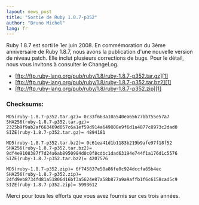 ```yaml
---
layout: news_post
title: "Sortie de Ruby 1.8.7-p352"
author: "Bruno Michel"
lang: fr
---
```


Ruby 1.8.7 est sorti le 1er juin 2008. En commémoration du 3ème
anniversaire de Ruby 1.8.7, nous avons la publication d\'une nouvelle
version de niveau patch. Elle inclut plusieurs corrections de bugs. Pour
le détail, nous vous invitons à consulter le ChangeLog.

* [ftp://ftp.ruby-lang.org/pub/ruby/1.8/ruby-1.8.7-p352.tar.gz][1]
* [ftp://ftp.ruby-lang.org/pub/ruby/1.8/ruby-1.8.7-p352.tar.bz2][1]
* [ftp://ftp.ruby-lang.org/pub/ruby/1.8/ruby-1.8.7-p352.zip][1]

### Checksums:

    MD5(ruby-1.8.7-p352.tar.gz)= 0c33f663a10a540ea65677bb755e57a7
    SHA256(ruby-1.8.7-p352.tar.gz)= 2325b9f9ab2af663469d057c6a1ef59d914a649808e9f6d1a4877c8973c2dad0
    SIZE(ruby-1.8.7-p352.tar.gz)= 4894181

    MD5(ruby-1.8.7-p352.tar.bz2)= 0c61ea41d1b1183b219b9afe97f18f52
    SHA256(ruby-1.8.7-p352.tar.bz2)= 9df4e9108387f7d24a6ab8950984d0c0f8cdbc1dad63194e744f1a176d1c5576
    SIZE(ruby-1.8.7-p352.tar.bz2)= 4207576

    MD5(ruby-1.8.7-p352.zip)= 6f745837e50a86fe0c924dccfa65b4ec
    SHA256(ruby-1.8.7-p352.zip)= 24fd9eb8734fd81a51806d16bf3a5624e87a58b877a9a9affb1f6c6158cad5c9
    SIZE(ruby-1.8.7-p352.zip)= 5993612

Merci pour tous les efforts que vous avez fournis sur ces trois années.



[1]: ftp://ftp.ruby-lang.org/pub/ruby/1.8/ruby-1.8.7-p352.tar.gz 
